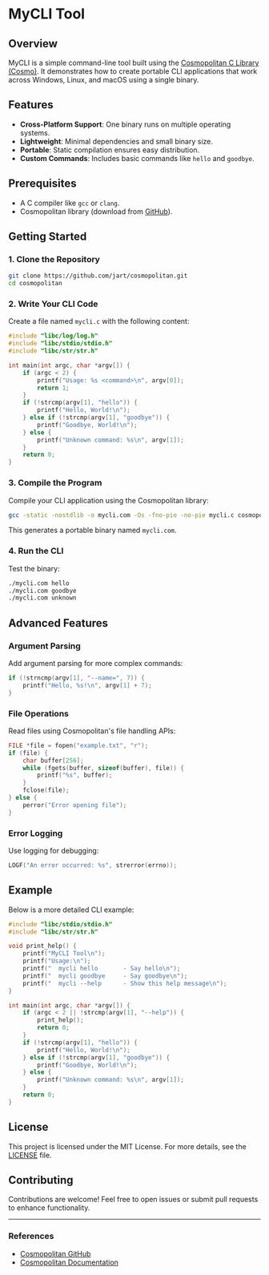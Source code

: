 # MyCLI Tool

## Overview
MyCLI is a simple command-line tool built using the [Cosmopolitan C Library (Cosmo)](https://github.com/jart/cosmopolitan). It demonstrates how to create portable CLI applications that work across Windows, Linux, and macOS using a single binary.

## Features
- **Cross-Platform Support**: One binary runs on multiple operating systems.
- **Lightweight**: Minimal dependencies and small binary size.
- **Portable**: Static compilation ensures easy distribution.
- **Custom Commands**: Includes basic commands like `hello` and `goodbye`.

## Prerequisites
- A C compiler like `gcc` or `clang`.
- Cosmopolitan library (download from [GitHub](https://github.com/jart/cosmopolitan)).

## Getting Started

### 1. Clone the Repository
```bash
git clone https://github.com/jart/cosmopolitan.git
cd cosmopolitan
```

### 2. Write Your CLI Code
Create a file named `mycli.c` with the following content:

```c
#include "libc/log/log.h"
#include "libc/stdio/stdio.h"
#include "libc/str/str.h"

int main(int argc, char *argv[]) {
    if (argc < 2) {
        printf("Usage: %s <command>\n", argv[0]);
        return 1;
    }
    if (!strcmp(argv[1], "hello")) {
        printf("Hello, World!\n");
    } else if (!strcmp(argv[1], "goodbye")) {
        printf("Goodbye, World!\n");
    } else {
        printf("Unknown command: %s\n", argv[1]);
    }
    return 0;
}
```

### 3. Compile the Program
Compile your CLI application using the Cosmopolitan library:

```bash
gcc -static -nostdlib -o mycli.com -Os -fno-pie -no-pie mycli.c cosmopolitan.a
```
This generates a portable binary named `mycli.com`.

### 4. Run the CLI
Test the binary:

```bash
./mycli.com hello
./mycli.com goodbye
./mycli.com unknown
```

## Advanced Features

### Argument Parsing
Add argument parsing for more complex commands:
```c
if (!strncmp(argv[1], "--name=", 7)) {
    printf("Hello, %s!\n", argv[1] + 7);
}
```

### File Operations
Read files using Cosmopolitan's file handling APIs:
```c
FILE *file = fopen("example.txt", "r");
if (file) {
    char buffer[256];
    while (fgets(buffer, sizeof(buffer), file)) {
        printf("%s", buffer);
    }
    fclose(file);
} else {
    perror("Error opening file");
}
```

### Error Logging
Use logging for debugging:
```c
LOGF("An error occurred: %s", strerror(errno));
```

## Example
Below is a more detailed CLI example:

```c
#include "libc/stdio/stdio.h"
#include "libc/str/str.h"

void print_help() {
    printf("MyCLI Tool\n");
    printf("Usage:\n");
    printf("  mycli hello       - Say hello\n");
    printf("  mycli goodbye     - Say goodbye\n");
    printf("  mycli --help      - Show this help message\n");
}

int main(int argc, char *argv[]) {
    if (argc < 2 || !strcmp(argv[1], "--help")) {
        print_help();
        return 0;
    }
    if (!strcmp(argv[1], "hello")) {
        printf("Hello, World!\n");
    } else if (!strcmp(argv[1], "goodbye")) {
        printf("Goodbye, World!\n");
    } else {
        printf("Unknown command: %s\n", argv[1]);
    }
    return 0;
}
```

## License
This project is licensed under the MIT License. For more details, see the [LICENSE](LICENSE) file.

## Contributing
Contributions are welcome! Feel free to open issues or submit pull requests to enhance functionality.

---

### References
- [Cosmopolitan GitHub](https://github.com/jart/cosmopolitan)
- [Cosmopolitan Documentation](https://justine.lol/cosmopolitan/index.html)
